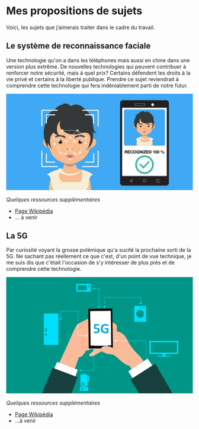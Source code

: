 # Mes propositions de sujets

Voici, les sujets que j’aimerais traiter dans le cadre du travail.

## Le système de reconnaissance faciale 

Une technologie qu'on a dans les téléphones mais aussi en chine dans une version plus extrême. De nouvelles technologies qui peuvent contribuer à renforcer notre sécurité, mais à quel prix? Certains défendent les droits à la vie privé et certains à la liberté publique. Prendre ce sujet reviendrait à comprendre cette technologie qui fera indéniablement parti de notre futur. 

![reconnaissancefaciale](images/reconnaissancefaciale.jpg)

*Quelques ressources supplémentaires*

- [Page Wikipédia](https://fr.wikipedia.org/wiki/Syst%C3%A8me_de_reconnaissance_faciale)
- ... à venir


## La 5G 

Par curiosité voyant la grosse polémique qu'a sucité la prochaine sorti de la 5G.
Ne sachant pas réellement ce que c'est, d'un point de vue technique, je me suis dis que c'était l'occasion de s'y intéresser de plus près et de comprendre cette technologie.

![5G](images/5G.jpg)

*Quelques ressources supplémentaires*

- [Page Wikipédia](https://fr.wikipedia.org/wiki/5G)
- ...à venir


##
